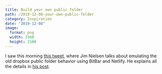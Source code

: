 ```yaml
---
title: Build your own public folder
path: /2019-12-08-your-own-public-folder
category: Inspiration
date: "2019-12-08"
image:
  format: png
  width: 3360
  height: 2100
---
```


I saw this morning [this tweet](https://twitter.com/jimniels/status/1202251446688858113), where Jim Nielsen talks about emulating the old dropbox public folder behavior using BitBar and Netlify. He explains all the details in [his post](https://blog.jim-nielsen.com/2019/netlify-public-folder-part-iii-how/).
